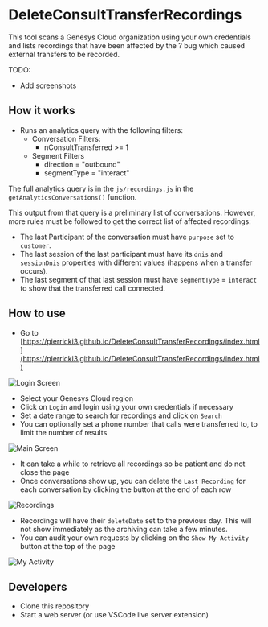 # DeleteConsultTransferRecordings

This tool scans a Genesys Cloud organization using your own credentials and lists recordings that have been affected by the ? bug which caused external transfers to be recorded.

TODO:

- Add screenshots

## How it works

- Runs an analytics query with the following filters:
  - Conversation Filters:
    - nConsultTransferred >= 1
  - Segment Filters
    - direction = "outbound"
    - segmentType = "interact"

The full analytics query is in the `js/recordings.js` in the `getAnalyticsConversations()` function.

This output from that query is a preliminary list of conversations. However, more rules must be followed to get the correct list of affected recordings:

- The last Participant of the conversation must have `purpose` set to `customer`.
- The last session of the last participant must have its `dnis` and `sessionDnis` properties with different values (happens when a transfer occurs).
- The last segment of that last session must have `segmentType` = `interact` to show that the transferred call connected.

## How to use

- Go to [https://pierricki3.github.io/DeleteConsultTransferRecordings/index.html](https://pierricki3.github.io/DeleteConsultTransferRecordings/index.html)

![Login Screen](https://github.com/PierrickI3/DeleteConsultTransferRecordings/tree/master/assets/brand/loginscreen.png "Login Screen")

- Select your Genesys Cloud region
- Click on `Login` and login using your own credentials if necessary
- Set a date range to search for recordings and click on `Search`
- You can optionally set a phone number that calls were transferred to, to limit the number of results

![Main Screen](https://github.com/PierrickI3/DeleteConsultTransferRecordings/tree/master/assets/brand/mainscreen.png "Main Screen")

- It can take a while to retrieve all recordings so be patient and do not close the page
- Once conversations show up, you can delete the `Last Recording` for each conversation by clicking the button at the end of each row

![Recordings](https://github.com/PierrickI3/DeleteConsultTransferRecordings/tree/master/assets/brand/recordings.png "Recordings")

- Recordings will have their `deleteDate` set to the previous day. This will not show immediately as the archiving can take a few minutes.
- You can audit your own requests by clicking on the `Show My Activity` button at the top of the page

![My Activity](https://github.com/PierrickI3/DeleteConsultTransferRecordings/tree/master/assets/brand/myactivity.png "My Activity")

## Developers

- Clone this repository
- Start a web server (or use VSCode live server extension)
